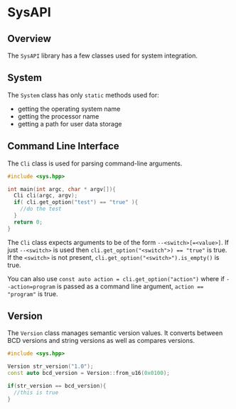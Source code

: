 # SysAPI

## Overview

The `SysAPI` library has a few classes used for system integration.

## System

The `System` class has only `static` methods used for:

- getting the operating system name
- getting the processor name
- getting a path for user data storage

## Command Line Interface

The `Cli` class is used for parsing command-line arguments.

```c++
#include <sys.hpp>

int main(int argc, char * argv[]){
  Cli cli(argc, argv);
  if( cli.get_option("test") == "true" ){
    //do the test
  }
  return 0;
}
```

The `Cli` class expects arguments to be of the form `--<switch>[=<value>]`. If just `--<switch>` is used
then `cli.get_option("<switch">) == "true"` is true. If the `<switch>` is not
present, `cli.get_option("<switch>").is_empty()` is true.

You can also use `const auto action = cli.get_option("action")` where if `--action=program` is passed as a command line
argument, `action == "program"` is true.

## Version

The `Version` class manages semantic version values. It converts between BCD versions and string versions as well as
compares versions.

```c++
#include <sys.hpp>

Version str_version("1.0");
const auto bcd_version = Version::from_u16(0x0100);

if(str_version == bcd_version){
  //this is true
}
```
